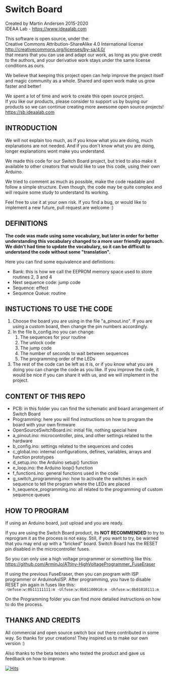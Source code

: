# Switch Board
Created by Martin Andersen 2015-2020  
IDEAA Lab -  https://www.ideaalab.com

This software is open source, under the:  
Creative Commons Attribution-ShareAlike 4.0 International license  
http://creativecommons.org/licenses/by-sa/4.0/  
that means that you can use and adapt our work, as long as you give credit to the authors, and your derivative work stays under the same license conditions as ours.

We believe that keeping this project open can help improve the project itself and magic community as a whole. Shared and open work make us grow faster and better!

We spent a lot of time and work to create this open source project.  
If you like our products, please consider to support us by buying our products so we can continue creating more awesome open source projects!  
https://sb.ideaalab.com

## INTRODUCTION
We will not explain too much, as if you know what you are doing, much explanations are not needed. And if you don't know what you are doing, longer explanations wont make you understand.

We made this code for our Switch Board project, but tried to also make it available to other creators that would like to use this code, using their own Arduino.

We tried to comment as much as possible, make the code readable and follow a simple structure. Even though, the code may be quite complex and will require some study to understand its working.

Feel free to use it at your own risk. If you find a bug, or would like to implement a new future, pull request are welcome :)

## DEFINITIONS
**The code was made using some vocabulary, but later in order for better understanding this vocabulary changed to a more user friendly approach. We didn't had time to update the vocabulary, so it can be difficult to understand the code without some "translation".**

Here you can find some equivalence and definitions:
- Bank: this is how we call the EEPROM memory space used to store routines 2, 3 and 4
- Next sequence code: jump code
- Sequence: effect
- Sequence Queue: routine

## INSTUCTIONS TO USE THE CODE
1. Choose the board you are using in the file "a_pinout.ino". If you are using a custom board, then change the pin numbers accordingly.
2. In the file b_config.ino you can change:
	1. The sequences for your routine
	2. The unlock code
	3. The jump code
	4. The number of seconds to wait between sequences
	5. The programming order of the LEDs
3. The rest of the code can be left as it is, or if you know what you are doing you can change the code as you like. If you improve the code, it would be nice if you can share it with us, and we will implement in the project.

## CONTENT OF THIS REPO
- PCB: in this folder you can find the schematic and board arrangement of Switch Board
- Programming: here you will find instructions on how to program the board with your own firmware
- OpenSourceSwitchBoard.ini: initial file, nothing special here
- a_pinout.ino: microcontroller, pins, and other settings related to the hardware
- b_config.ino: settings related to the sequences and codes
- c_global.ino: internal configurations, defines, variables, arrays and function prototypes
- d_setup.ino: the Arduino setup() function
- e_loop.ino: the Arduino loop() function
- f_functions.ino: general functions used in the code
- g_switch_programming.ino: how to activate the switches in each sequence to tell the program where the LEDs are placed
- h_sequence_programming.ino: all related to the programming of custom sequence queues
 
## HOW TO PROGRAM
If using an Arduino board, just upload and you are ready.

If you are using the Switch Board product, its **NOT RECOMMENDED** to try to reprogram it as the process is not easy.
Still, if you want to try, be warned that you may end up with a "bricked" board. Switch Board has the RESET pin disabled in the microcontroller fuses.

So you can only use a high voltage programmer or something like this:
https://github.com/ArminJo/ATtiny-HighVoltageProgrammer_FuseEraser

If using the previous FuseEraser, then you can program with ISP programmer or ArduinoAsISP.
After programming, you have to disable RESET pin again in fuses like this:  
`-Uefuse:w:0b11111111:m -Ulfuse:w:0b01100010:m -Uhfuse:w:0b01010111:m`

On the Programming folder you can find more detailed instructions on how to do the process.

## THANKS AND CREDITS
All commercial and open source switch box out there contributed in some way. So thanks for your creations! They inspired us to make our own version :)

Also thanks to the beta testers who tested the product and gave us feedback on how to improve.

[![Hits](https://hits.seeyoufarm.com/api/count/incr/badge.svg?url=https%3A%2F%2Fgitlab.com%2Fideaalab%2Fswitch-board&count_bg=%23D71616&title_bg=%23555555&icon=&icon_color=%23E7E7E7&title=visits+&edge_flat=false)](https://hits.seeyoufarm.com)
